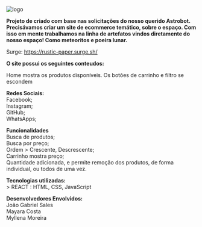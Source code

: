 
![logo](https://user-images.githubusercontent.com/102835599/174510366-f9c3c898-3de4-40ed-8ee3-8f551f558d5c.png)


**Projeto de criado com base nas solicitações do nosso querido Astrobot. Precisávamos criar um site de ecommerce temático, sobre o espaço. Com isso em mente trabalhamos na linha de artefatos vindos diretamente do nosso espaço! Como meteoritos e poeira lunar.**

Surge:
https://rustic-paper.surge.sh/

**O site possui os seguintes conteudos:**


Home mostra os produtos disponíveis.
Os botões de carrinho e filtro se escondem

**Redes Sociais:**
<br>Facebook; 
<br>Instagram;
<br>GitHub;
<br>WhatsApps;

**Funcionalidades**
<br>Busca de produtos;
<br>Busca por preço;
<br>Ordem > Crescente, Descrescente;
<br>Carrinho mostra preço;
<br>Quantidade adicionada, e permite remoção dos produtos, de forma individual, ou todos de uma vez.

**Tecnologias utilizadas:**
<br>> REACT : HTML, CSS, JavaScript 

**Desenvolvedores Envolvidos:**
<br>João Gabriel Sales
<br>Mayara Costa 
<br>Myllena Moreira
